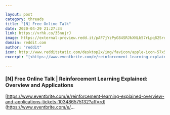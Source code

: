 ```yaml
---

layout: post
category: threads
title: "[N] Free Online Talk"
date: 2020-04-29 21:27:34
link: https://vrhk.co/35nujrJ
image: https://external-preview.redd.it/pAF7jYzPyG84SRJkXNLb57rLpq82SrdpBBL34y9QQVs.jpg?width=1000&height=500&auto=webp&crop=1000:500,smart&s=f5d8c5bd2b53002c6db7af1b24cbf97f97cff8fc
domain: reddit.com
author: "reddit"
icon: http://www.redditstatic.com/desktop2x/img/favicon/apple-icon-57x57.png
excerpt: "[<https://www.eventbrite.com/e/reinforcement-learning-explained-overview-and-applications-tickets-103486575132?aff=rd>](<https://www.eventbrite.com/e/>..."

---
```


### [N] Free Online Talk | Reinforcement Learning Explained: Overview and Applications

[<https://www.eventbrite.com/e/reinforcement-learning-explained-overview-and-applications-tickets-103486575132?aff=rd>](<https://www.eventbrite.com/e/>...